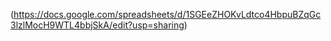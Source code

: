 (https://docs.google.com/spreadsheets/d/1SGEeZHOKvLdtco4HbpuBZqGc3lzlMocH9WTL4bbjSkA/edit?usp=sharing)
